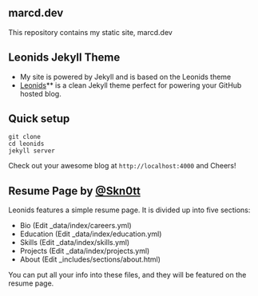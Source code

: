 ## marcd.dev
This repository contains my static site, marcd.dev

## Leonids Jekyll Theme

* My site is powered by Jekyll and is based on the Leonids theme
* [Leonids](http://renyuanz.github.io/leonids)** is a clean Jekyll theme perfect for powering your GitHub hosted blog.

## Quick setup

```
git clone 
cd leonids
jekyll server
```

Check out your awesome blog at `http://localhost:4000` and Cheers!

## Resume Page by [@Skn0tt](https://github.com/Skn0tt)
Leonids features a simple resume page. It is divided up into five sections:

* Bio (Edit \_data/index/careers.yml)
* Education (Edit \_data/index/education.yml)
* Skills (Edit \_data/index/skills.yml)
* Projects (Edit \_data/index/projects.yml)
* About (Edit \_includes/sections/about.html)

You can put all your info into these files, and they will be featured on the resume page.
